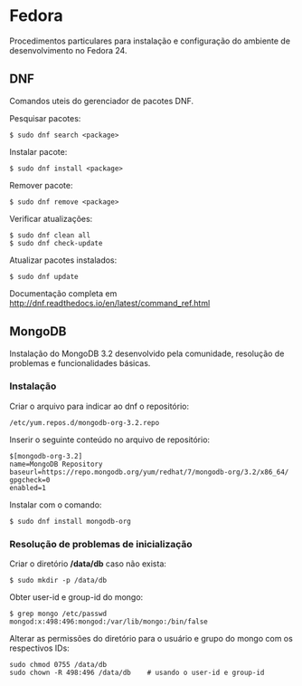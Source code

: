 # Fedora
Procedimentos particulares para instalação e configuração do ambiente de desenvolvimento no Fedora 24.

## DNF
Comandos uteis do gerenciador de pacotes DNF.

Pesquisar pacotes:
```shell
$ sudo dnf search <package>
```

Instalar pacote:
```shell
$ sudo dnf install <package>
```

Remover pacote:
```shell
$ sudo dnf remove <package>
```

Verificar atualizações:
```shell
$ sudo dnf clean all
$ sudo dnf check-update
```

Atualizar pacotes instalados:
```shell
$ sudo dnf update
```

Documentação completa em http://dnf.readthedocs.io/en/latest/command_ref.html


## MongoDB
Instalação do MongoDB 3.2 desenvolvido pela comunidade, resolução de problemas e funcionalidades básicas.

### Instalação

Criar o arquivo para indicar ao dnf o repositório:
```shell
/etc/yum.repos.d/mongodb-org-3.2.repo
```

Inserir o seguinte conteúdo no arquivo de repositório:
```
$[mongodb-org-3.2]
name=MongoDB Repository
baseurl=https://repo.mongodb.org/yum/redhat/7/mongodb-org/3.2/x86_64/
gpgcheck=0
enabled=1
```

Instalar com o comando:
```shell
$ sudo dnf install mongodb-org
```

### Resolução de problemas de inicialização
Criar o diretório **/data/db** caso não exista:
```shell
$ sudo mkdir -p /data/db
```

Obter user-id e group-id do mongo:
```shell
$ grep mongo /etc/passwd
mongod:x:498:496:mongod:/var/lib/mongo:/bin/false
```
Alterar as permissões do diretório para o usuário e grupo do mongo com os respectivos IDs:
```shell
sudo chmod 0755 /data/db
sudo chown -R 498:496 /data/db    # usando o user-id e group-id
```

